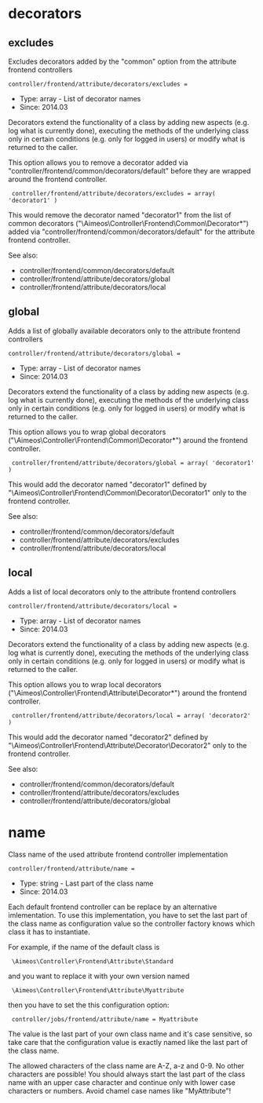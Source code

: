 
# decorators
## excludes

Excludes decorators added by the "common" option from the attribute frontend controllers

```
controller/frontend/attribute/decorators/excludes = 
```

* Type: array - List of decorator names
* Since: 2014.03

Decorators extend the functionality of a class by adding new aspects
(e.g. log what is currently done), executing the methods of the underlying
class only in certain conditions (e.g. only for logged in users) or
modify what is returned to the caller.

This option allows you to remove a decorator added via
"controller/frontend/common/decorators/default" before they are wrapped
around the frontend controller.

```
 controller/frontend/attribute/decorators/excludes = array( 'decorator1' )
```

This would remove the decorator named "decorator1" from the list of
common decorators ("\Aimeos\Controller\Frontend\Common\Decorator\*") added via
"controller/frontend/common/decorators/default" for the attribute frontend controller.

See also:

* controller/frontend/common/decorators/default
* controller/frontend/attribute/decorators/global
* controller/frontend/attribute/decorators/local

## global

Adds a list of globally available decorators only to the attribute frontend controllers

```
controller/frontend/attribute/decorators/global = 
```

* Type: array - List of decorator names
* Since: 2014.03

Decorators extend the functionality of a class by adding new aspects
(e.g. log what is currently done), executing the methods of the underlying
class only in certain conditions (e.g. only for logged in users) or
modify what is returned to the caller.

This option allows you to wrap global decorators
("\Aimeos\Controller\Frontend\Common\Decorator\*") around the frontend controller.

```
 controller/frontend/attribute/decorators/global = array( 'decorator1' )
```

This would add the decorator named "decorator1" defined by
"\Aimeos\Controller\Frontend\Common\Decorator\Decorator1" only to the frontend controller.

See also:

* controller/frontend/common/decorators/default
* controller/frontend/attribute/decorators/excludes
* controller/frontend/attribute/decorators/local

## local

Adds a list of local decorators only to the attribute frontend controllers

```
controller/frontend/attribute/decorators/local = 
```

* Type: array - List of decorator names
* Since: 2014.03

Decorators extend the functionality of a class by adding new aspects
(e.g. log what is currently done), executing the methods of the underlying
class only in certain conditions (e.g. only for logged in users) or
modify what is returned to the caller.

This option allows you to wrap local decorators
("\Aimeos\Controller\Frontend\Attribute\Decorator\*") around the frontend controller.

```
 controller/frontend/attribute/decorators/local = array( 'decorator2' )
```

This would add the decorator named "decorator2" defined by
"\Aimeos\Controller\Frontend\Attribute\Decorator\Decorator2" only to the frontend
controller.

See also:

* controller/frontend/common/decorators/default
* controller/frontend/attribute/decorators/excludes
* controller/frontend/attribute/decorators/global

# name

Class name of the used attribute frontend controller implementation

```
controller/frontend/attribute/name = 
```

* Type: string - Last part of the class name
* Since: 2014.03

Each default frontend controller can be replace by an alternative imlementation.
To use this implementation, you have to set the last part of the class
name as configuration value so the controller factory knows which class it
has to instantiate.

For example, if the name of the default class is

```
 \Aimeos\Controller\Frontend\Attribute\Standard
```

and you want to replace it with your own version named

```
 \Aimeos\Controller\Frontend\Attribute\Myattribute
```

then you have to set the this configuration option:

```
 controller/jobs/frontend/attribute/name = Myattribute
```

The value is the last part of your own class name and it's case sensitive,
so take care that the configuration value is exactly named like the last
part of the class name.

The allowed characters of the class name are A-Z, a-z and 0-9. No other
characters are possible! You should always start the last part of the class
name with an upper case character and continue only with lower case characters
or numbers. Avoid chamel case names like "MyAttribute"!

